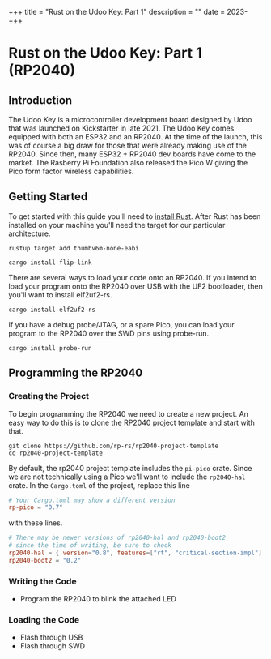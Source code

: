 +++
title = "Rust on the Udoo Key: Part 1"
description = ""
date = 2023-
+++

# Rust on the Udoo Key: Part 1 (RP2040)

## Introduction

The Udoo Key is a microcontroller development board designed by Udoo that was
launched on Kickstarter in late 2021. The Udoo Key comes equipped with both an 
ESP32 and an RP2040. At the time of the launch, this was of course a big 
draw for those that were already making use of the RP2040. Since then, many
ESP32 + RP2040 dev boards have come to the market. The Rasberry Pi Foundation
also released the Pico W giving the Pico form factor wireless capabilities.

## Getting Started

To get started with this guide you'll need to 
[install Rust](https://www.rust-lang.org/learn/get-started). After Rust has 
been installed on your machine you'll need the target for our particular
architecture.

```shell
rustup target add thumbv6m-none-eabi
```

```shell
cargo install flip-link
```

There are several ways to load your code onto an RP2040. If you intend to load 
your program onto the RP2040 over USB with the UF2 bootloader, then you'll want 
to install elf2uf2-rs.

```shell
cargo install elf2uf2-rs
```

If you have a debug probe/JTAG, or a spare Pico, you can load your program to
the RP2040 over the SWD pins using probe-run.

```shell
cargo install probe-run
```

## Programming the RP2040

### Creating the Project

To begin programming the RP2040 we need to create a new project. An easy way to
do this is to clone the RP2040 project template and start with that.

```shell
git clone https://github.com/rp-rs/rp2040-project-template
cd rp2040-project-template
```

By default, the rp2040 project template includes the `pi-pico` crate.
Since we are not technically using a Pico we'll want to include the 
`rp2040-hal` crate. In the `Cargo.toml` of the project, replace this line

```toml
# Your Cargo.toml may show a different version
rp-pico = "0.7"
```

with these lines.

```toml
# There may be newer versions of rp2040-hal and rp2040-boot2 
# since the time of writing, be sure to check
rp2040-hal = { version="0.8", features=["rt", "critical-section-impl"] }
rp2040-boot2 = "0.2"
```

### Writing the Code
* Program the RP2040 to blink the attached LED

### Loading the Code
* Flash through USB
* Flash through SWD

